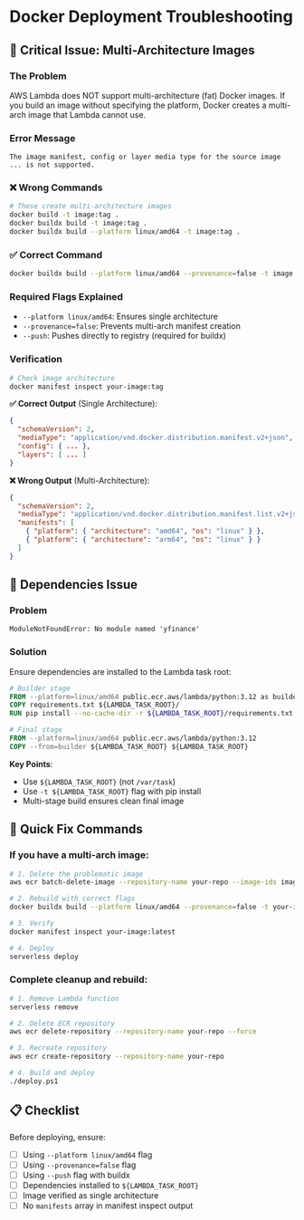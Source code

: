 # Docker Deployment Troubleshooting

## 🚨 Critical Issue: Multi-Architecture Images

### The Problem
AWS Lambda does NOT support multi-architecture (fat) Docker images. If you build an image without specifying the platform, Docker creates a multi-arch image that Lambda cannot use.

### Error Message
```
The image manifest, config or layer media type for the source image ... is not supported.
```

### ❌ Wrong Commands
```bash
# These create multi-architecture images
docker build -t image:tag .
docker buildx build -t image:tag .
docker buildx build --platform linux/amd64 -t image:tag .
```

### ✅ Correct Command
```bash
docker buildx build --platform linux/amd64 --provenance=false -t image:tag . --push
```

### Required Flags Explained
- `--platform linux/amd64`: Ensures single architecture
- `--provenance=false`: Prevents multi-arch manifest creation
- `--push`: Pushes directly to registry (required for buildx)

### Verification
```bash
# Check image architecture
docker manifest inspect your-image:tag
```

**✅ Correct Output** (Single Architecture):
```json
{
  "schemaVersion": 2,
  "mediaType": "application/vnd.docker.distribution.manifest.v2+json",
  "config": { ... },
  "layers": [ ... ]
}
```

**❌ Wrong Output** (Multi-Architecture):
```json
{
  "schemaVersion": 2,
  "mediaType": "application/vnd.docker.distribution.manifest.list.v2+json",
  "manifests": [
    { "platform": { "architecture": "amd64", "os": "linux" } },
    { "platform": { "architecture": "arm64", "os": "linux" } }
  ]
}
```

## 🔧 Dependencies Issue

### Problem
```
ModuleNotFoundError: No module named 'yfinance'
```

### Solution
Ensure dependencies are installed to the Lambda task root:

```dockerfile
# Builder stage
FROM --platform=linux/amd64 public.ecr.aws/lambda/python:3.12 as builder
COPY requirements.txt ${LAMBDA_TASK_ROOT}/
RUN pip install --no-cache-dir -r ${LAMBDA_TASK_ROOT}/requirements.txt -t ${LAMBDA_TASK_ROOT}

# Final stage
FROM --platform=linux/amd64 public.ecr.aws/lambda/python:3.12
COPY --from=builder ${LAMBDA_TASK_ROOT} ${LAMBDA_TASK_ROOT}
```

**Key Points**:
- Use `${LAMBDA_TASK_ROOT}` (not `/var/task`)
- Use `-t ${LAMBDA_TASK_ROOT}` flag with pip install
- Multi-stage build ensures clean final image

## 🚀 Quick Fix Commands

### If you have a multi-arch image:
```bash
# 1. Delete the problematic image
aws ecr batch-delete-image --repository-name your-repo --image-ids imageTag=latest

# 2. Rebuild with correct flags
docker buildx build --platform linux/amd64 --provenance=false -t your-image:latest . --push

# 3. Verify
docker manifest inspect your-image:latest

# 4. Deploy
serverless deploy
```

### Complete cleanup and rebuild:
```bash
# 1. Remove Lambda function
serverless remove

# 2. Delete ECR repository
aws ecr delete-repository --repository-name your-repo --force

# 3. Recreate repository
aws ecr create-repository --repository-name your-repo

# 4. Build and deploy
./deploy.ps1
```

## 📋 Checklist

Before deploying, ensure:
- [ ] Using `--platform linux/amd64` flag
- [ ] Using `--provenance=false` flag
- [ ] Using `--push` flag with buildx
- [ ] Dependencies installed to `${LAMBDA_TASK_ROOT}`
- [ ] Image verified as single architecture
- [ ] No `manifests` array in manifest inspect output 